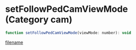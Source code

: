 # setFollowPedCamViewMode (Category cam)

```js
function setFollowPedCamViewMode(viewMode: number): void
```

[filename](setFollowPedCamViewMode_m.md ':include')